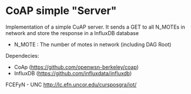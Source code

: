 # CoAP simple "Server"

Implementation of a simple CuAP server.
It sends a GET to all N_MOTEs in network and store the response in a InfluxDB database
- N_MOTE : The number of motes in network (including DAG Root)

Dependecies: 
- CoAp (https://github.com/openwsn-berkeley/coap)
- InfluxDB (https://github.com/influxdata/influxdb)

FCEFyN - UNC
http://lc.efn.uncor.edu/cursposgra/iot/

